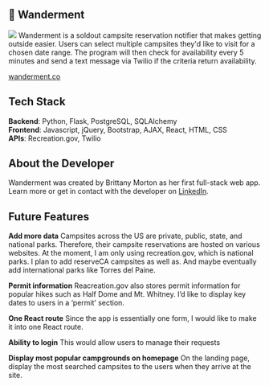 ## 🍁 Wanderment 
![](/static/w.gif)
Wanderment is a soldout campsite reservation notifier that makes getting outside easier. Users can select multiple campsites they'd like to visit for a chosen date range. The program will then check for availability every 5 minutes and send a text message via Twilio if the criteria return availability.

[wanderment.co](http://www.wanderment.co)

## Tech Stack
__Backend__: Python, Flask, PostgreSQL, SQLAlchemy <br/>
__Frontend__: Javascript, jQuery, Bootstrap, AJAX, React, HTML, CSS <br/>
__APIs__: Recreation.gov, Twilio <br/>
 
 
## About the Developer
Wanderment was created by Brittany Morton as her first full-stack web app. Learn more or get in contact with the developer on [LinkedIn](http://www.linkedin.com/in/brittany-morton).


## Future Features
 
__Add more data__ Campsites across the US are private, public, state, and national parks. Therefore, their campsite reservations are hosted on various websites. At the moment, I am only using recreation.gov, which is national parks. I plan to add reserveCA campsites as well as. And maybe eventually add international parks like Torres del Paine. 
 
__Permit information__ Reacreation.gov also stores permit information for popular hikes such as Half Dome and Mt. Whitney.  I’d like to display key dates to users in a ‘permit’ section.

__One React route__ Since the app is essentially one form, I would like to make it into one React route.
 
__Ability to login__ This would allow users to manage their requests
  
__Display most popular campgrounds on homepage__ On the landing page, display the most searched campsites to the users when they arrive at the site.

